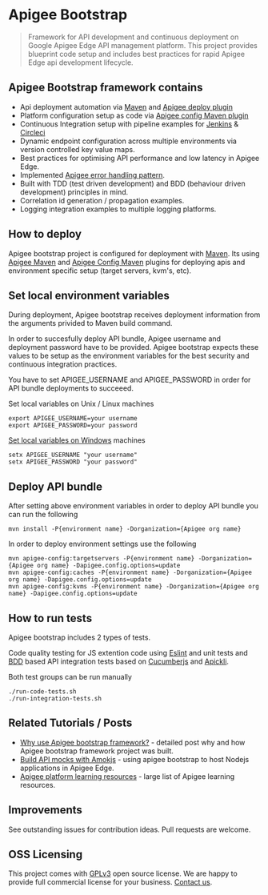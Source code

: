 # Apigee Bootstrap

> Framework for API development and continuous deployment on Google Apigee Edge API management platform.
> This project provides blueprint code setup and includes best practices for rapid Apigee Edge api development lifecycle.

## Apigee Bootstrap framework contains

* Api deployment automation via [Maven](https://maven.apache.org) and [Apigee deploy plugin](https://github.com/apigee/apigee-deploy-maven-plugin)
* Platform configuration setup as code via [Apigee config Maven plugin](https://github.com/apigee/apigee-config-maven-plugin)
* Continuous Integration setup with pipeline examples for [Jenkins](https://jenkins.io) & [Circleci](https://circleci.com)
* Dynamic endpoint configuration across multiple environments via version controlled key value maps.
* Best practices for optimising API performance and low latency in Apigee Edge.
* Implemented [Apigee error handling pattern](https://community.apigee.com/articles/23724/an-error-handling-pattern-for-apigee-proxies.html).
* Built with TDD (test driven development) and BDD (behaviour driven development) principles in mind.
* Correlation id generation / propagation examples.
* Logging integration examples to multiple logging platforms.

## How to deploy

Apigee bootstrap project is configured for deployment with [Maven](https://maven.apache.org). Its using [Apigee Maven](https://github.com/apigee/apigee-deploy-maven-plugin) and [Apigee Config Maven](https://github.com/apigee/apigee-config-maven-plugin) plugins for deploying apis and environment specific setup (target servers, kvm's, etc).

## Set local environment variables

During deployment, Apigee bootstrap receives deployment information from the arguments privided to Maven build command.

In order to succesfully deploy API bundle, Apigee username and deployment password have to be provided. Apigee bootstrap expects these values to be setup as the environment variables for the best security and continuous integration practices.

You have to set APIGEE_USERNAME and APIGEE_PASSWORD in order for API bundle deployments to succeeed.

Set local variables on Unix / Linux machines

    export APIGEE_USERNAME=your username
    export APIGEE_PASSWORD=your password

[Set local variables on Windows](https://ss64.com/nt/) machines

    setx APIGEE_USERNAME "your username"
    setx APIGEE_PASSWORD "your password"

## Deploy API bundle

After setting above environment variables in order to deploy API bundle you can run the following

    mvn install -P{environment name} -Dorganization={Apigee org name}

In order to deploy environment settings use the following

    mvn apigee-config:targetservers -P{environment name} -Dorganization={Apigee org name} -Dapigee.config.options=update 
    mvn apigee-config:caches -P{environment name} -Dorganization={Apigee org name} -Dapigee.config.options=update 
    mvn apigee-config:kvms -P{environment name} -Dorganization={Apigee org name} -Dapigee.config.options=update  

## How to run tests

Apigee bootstrap includes 2 types of tests.

Code quality testing for JS extention code using [Eslint](https://eslint.org/) and unit tests and [BDD](https://en.wikipedia.org/wiki/Behavior-driven_development) based API integration tests based on [Cucumberjs](https://www.npmjs.com/package/cucumber) and [Apickli](https://github.com/apickli/apickli).

Both test groups can be run manually

    ./run-code-tests.sh
    ./run-integration-tests.sh

## Related Tutorials / Posts

* [Why use Apigee bootstrap framework?](https://www.popularowl.com/blog/why-use-apigee-api-bootstrap-framework/) - detailed post why and how Apigee bootstrap framework project was built.
* [Build API mocks with Amokjs](https://www.popularowl.com/blog/build-api-mocks-with-amokjs/) - using apigee bootstrap to host Nodejs applications in Apigee Edge.
* [Apigee platform learning resources](https://community.apigee.com/articles/56382/apigee-api-platform-learning-guide.html) - large list of Apigee learning resources.

## Improvements

See outstanding issues for contribution ideas. Pull requests are welcome.

## OSS Licensing

This project comes with [GPLv3](https://www.gnu.org/licenses/gpl-3.0.en.html) open source license. We are happy to provide full commercial license for your business. [Contact us](https://github.com/sauliuz).
